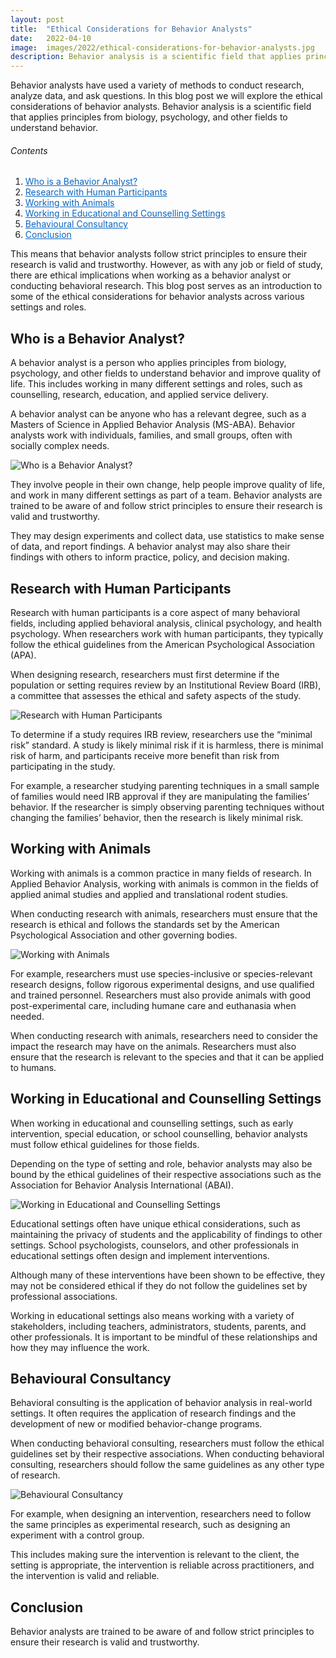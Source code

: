 ```yaml
---
layout: post
title:  "Ethical Considerations for Behavior Analysts"
date:   2022-04-10
image:  images/2022/ethical-considerations-for-behavior-analysts.jpg
description: Behavior analysis is a scientific field that applies principles from biology, psychology, and other fields to understand behavior.
---
```


Behavior analysts have used a variety of methods to conduct research, analyze data, and ask questions. In this blog post we will explore the ethical considerations of behavior analysts. Behavior analysis is a scientific field that applies principles from biology, psychology, and other fields to understand behavior.

<h6>Contents</h6>

<ol>
  <li><a href="#go1" style="color: #0A66C2"> Who is a Behavior Analyst? </a></li>
  <li><a href="#go2" style="color: #0A66C2"> Research with Human Participants </a></li>
  <li><a href="#go3" style="color: #0A66C2"> Working with Animals </a></li>
  <li><a href="#go4" style="color: #0A66C2"> Working in Educational and Counselling Settings </a></li>
  <li><a href="#go5" style="color: #0A66C2"> Behavioural Consultancy </a></li>
  <li><a href="#go6" style="color: #0A66C2"> Conclusion </a></li>
</ol> 

This means that behavior analysts follow strict principles to ensure their research is valid and trustworthy. However, as with any job or field of study, there are ethical implications when working as a behavior analyst or conducting behavioral research. This blog post serves as an introduction to some of the ethical considerations for behavior analysts across various settings and roles.

<a id="go1"> </a>
## Who is a Behavior Analyst? ##

A behavior analyst is a person who applies principles from biology, psychology, and other fields to understand behavior and improve quality of life. This includes working in many different settings and roles, such as counselling, research, education, and applied service delivery.

A behavior analyst can be anyone who has a relevant degree, such as a Masters of Science in Applied Behavior Analysis (MS-ABA). Behavior analysts work with individuals, families, and small groups, often with socially complex needs.

![Who is a Behavior Analyst?](/images/2022/04/10/who-is-a-behavior-analyst.jpg)

They involve people in their own change, help people improve quality of life, and work in many different settings as part of a team. Behavior analysts are trained to be aware of and follow strict principles to ensure their research is valid and trustworthy.

They may design experiments and collect data, use statistics to make sense of data, and report findings. A behavior analyst may also share their findings with others to inform practice, policy, and decision making.

<a id="go2"> </a>
## Research with Human Participants ##

Research with human participants is a core aspect of many behavioral fields, including applied behavioral analysis, clinical psychology, and health psychology. When researchers work with human participants, they typically follow the ethical guidelines from the American Psychological Association (APA).

When designing research, researchers must first determine if the population or setting requires review by an Institutional Review Board (IRB), a committee that assesses the ethical and safety aspects of the study.

![Research with Human Participants](/images/2022/04/10/research-with-human-participants.jpg)

To determine if a study requires IRB review, researchers use the “minimal risk” standard. A study is likely minimal risk if it is harmless, there is minimal risk of harm, and participants receive more benefit than risk from participating in the study.

For example, a researcher studying parenting techniques in a small sample of families would need IRB approval if they are manipulating the families’ behavior. If the researcher is simply observing parenting techniques without changing the families’ behavior, then the research is likely minimal risk.

<a id="go3"> </a>
## Working with Animals ##

Working with animals is a common practice in many fields of research. In Applied Behavior Analysis, working with animals is common in the fields of applied animal studies and applied and translational rodent studies.

When conducting research with animals, researchers must ensure that the research is ethical and follows the standards set by the American Psychological Association and other governing bodies.

![Working with Animals](/images/2022/04/10/working-with-animals.jpg)

For example, researchers must use species-inclusive or species-relevant research designs, follow rigorous experimental designs, and use qualified and trained personnel. Researchers must also provide animals with good post-experimental care, including humane care and euthanasia when needed.

When conducting research with animals, researchers need to consider the impact the research may have on the animals. Researchers must also ensure that the research is relevant to the species and that it can be applied to humans.

<a id="go4"> </a>
## Working in Educational and Counselling Settings ##

When working in educational and counselling settings, such as early intervention, special education, or school counselling, behavior analysts must follow ethical guidelines for those fields.

Depending on the type of setting and role, behavior analysts may also be bound by the ethical guidelines of their respective associations such as the Association for Behavior Analysis International (ABAI).

![Working in Educational and Counselling Settings](/images/2022/04/10/working-in-educational-and-counselling-settings.jpg)

Educational settings often have unique ethical considerations, such as maintaining the privacy of students and the applicability of findings to other settings. School psychologists, counselors, and other professionals in educational settings often design and implement interventions.

Although many of these interventions have been shown to be effective, they may not be considered ethical if they do not follow the guidelines set by professional associations.

Working in educational settings also means working with a variety of stakeholders, including teachers, administrators, students, parents, and other professionals. It is important to be mindful of these relationships and how they may influence the work.

<a id="go5"> </a>
## Behavioural Consultancy ##

Behavioral consulting is the application of behavior analysis in real-world settings. It often requires the application of research findings and the development of new or modified behavior-change programs.

When conducting behavioral consulting, researchers must follow the ethical guidelines set by their respective associations. When conducting behavioral consulting, researchers should follow the same guidelines as any other type of research.

![Behavioural Consultancy](/images/2022/04/10/behavioural-consultancy.jpg)

For example, when designing an intervention, researchers need to follow the same principles as experimental research, such as designing an experiment with a control group.

This includes making sure the intervention is relevant to the client, the setting is appropriate, the intervention is reliable across practitioners, and the intervention is valid and reliable.

<a id="go6"> </a>
## Conclusion ##

Behavior analysts are trained to be aware of and follow strict principles to ensure their research is valid and trustworthy.
